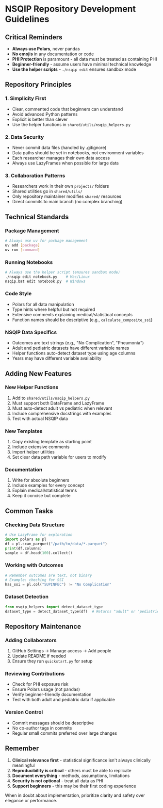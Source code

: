 # NSQIP Repository Development Guidelines

## Critical Reminders

- **Always use Polars**, never pandas
- **No emojis** in any documentation or code
- **PHI Protection** is paramount - all data must be treated as containing PHI
- **Beginner-friendly** - assume users have minimal technical knowledge
- **Use the helper scripts** - `./nsqip edit` ensures sandbox mode

## Repository Principles

### 1. Simplicity First
- Clear, commented code that beginners can understand
- Avoid advanced Python patterns
- Explicit is better than clever
- Use the helper functions in `shared/utils/nsqip_helpers.py`

### 2. Data Security
- Never commit data files (handled by .gitignore)
- Data paths should be set in notebooks, not environment variables
- Each researcher manages their own data access
- Always use LazyFrames when possible for large data

### 3. Collaboration Patterns
- Researchers work in their own `projects/` folders
- Shared utilities go in `shared/utils/`
- Only repository maintainer modifies `shared/` resources
- Direct commits to main branch (no complex branching)

## Technical Standards

### Package Management
```bash
# Always use uv for package management
uv add [package]
uv run [command]
```

### Running Notebooks
```bash
# Always use the helper script (ensures sandbox mode)
./nsqip edit notebook.py    # Mac/Linux
nsqip.bat edit notebook.py  # Windows
```

### Code Style
- Polars for all data manipulation
- Type hints where helpful but not required
- Extensive comments explaining medical/statistical concepts
- Function names should be descriptive (e.g., `calculate_composite_ssi`)

### NSQIP Data Specifics
- Outcomes are text strings (e.g., "No Complication", "Pneumonia")
- Adult and pediatric datasets have different variable names
- Helper functions auto-detect dataset type using age columns
- Years may have different variable availability

## Adding New Features

### New Helper Functions
1. Add to `shared/utils/nsqip_helpers.py`
2. Must support both DataFrame and LazyFrame
3. Must auto-detect adult vs pediatric when relevant
4. Include comprehensive docstrings with examples
5. Test with actual NSQIP data

### New Templates
1. Copy existing template as starting point
2. Include extensive comments
3. Import helper utilities
4. Set clear data path variable for users to modify

### Documentation
1. Write for absolute beginners
2. Include examples for every concept
3. Explain medical/statistical terms
4. Keep it concise but complete

## Common Tasks

### Checking Data Structure
```python
# Use LazyFrame for exploration
import polars as pl
df = pl.scan_parquet("/path/to/data/*.parquet")
print(df.columns)
sample = df.head(100).collect()
```

### Working with Outcomes
```python
# Remember outcomes are text, not binary
# Example: checking for SSI
has_ssi = pl.col("SUPINFEC") != "No Complication"
```

### Dataset Detection
```python
from nsqip_helpers import detect_dataset_type
dataset_type = detect_dataset_type(df)  # Returns "adult" or "pediatric"
```

## Repository Maintenance

### Adding Collaborators
1. GitHub Settings → Manage access → Add people
2. Update README if needed
3. Ensure they run `quickstart.py` for setup

### Reviewing Contributions
- Check for PHI exposure risk
- Ensure Polars usage (not pandas)
- Verify beginner-friendly documentation
- Test with both adult and pediatric data if applicable

### Version Control
- Commit messages should be descriptive
- No co-author tags in commits
- Regular small commits preferred over large changes

## Remember

1. **Clinical relevance first** - statistical significance isn't always clinically meaningful
2. **Reproducibility is critical** - others must be able to replicate
3. **Document everything** - methods, assumptions, limitations  
4. **Security is not optional** - treat all data as PHI
5. **Support beginners** - this may be their first coding experience

When in doubt about implementation, prioritize clarity and safety over elegance or performance.
